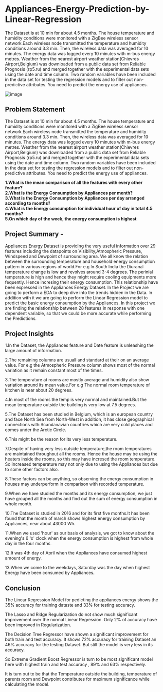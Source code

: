 # Appliances-Energy-Prediction-by-Linear-Regression
The Dataset is at 10 min for about 4.5 months. The house temperature and humidity conditions were monitored with a ZigBee wireless sensor network.Each wireless node transmitted the temperature and humidity conditions around 3.3 min. Then, the wireless data was averaged for 10 minutes. The energy data was logged every 10 minutes with m-bus energy metres. Weather from the nearest airport weather station(Chievres Airport,Belgium) was downloaded from a public data set from Reliable Prognosis (rp5.ru) and merged together with the experimental data sets using the date and time column. Two random variables have been included in the data set for testing the regression models and to filter out non-predictive attributes. You need to predict the energy use of appliances.

![image](https://user-images.githubusercontent.com/122529968/229991524-602ecc8b-b8a5-4343-8630-d6b1b123deac.png)


## Problem Statement
The Dataset is at 10 min for about 4.5 months. The house temperature and humidity conditions were monitored with a ZigBee wireless sensor network.Each wireless node transmitted the temperature and humidity conditions around 3.3 min. Then, the wireless data was averaged for 10 minutes. The energy data was logged every 10 minutes with m-bus energy metres. Weather from the nearest airport weather station(Chievres Airport,Belgium) was downloaded from a public data set from Reliable Prognosis (rp5.ru) and merged together with the experimental data sets using the date and time column. Two random variables have been included in the data set for testing the regression models and to filter out non-predictive attributes. You need to predict the energy use of appliances.

**1.What is the mean comparison of all the features with every other feature?\
2.What is the Energy Consumption by Appliances per month?\
3.What is the Energy Consumption by Appliances per day arranged according to months?\
4.What is the Energy consumption for individual hour of day in total 4.5 months?\
5.On which day of the week, the energy consumption is highest**

## Project Summary -
Appliances Energy Dataset is providing the very useful information over 29 features including the datapoints on Visibility,Atmospheric Pressure, Windspeed and Dewpoint of surrounding area. We all know the relation between the surrounding temperature and household energy consumption pattern in various regions of world.For e.g In South India the Diuranal temperature change is low and revolves around 3-4 degrees. The perinial temperature is high and hence they might require cooling equipments more fequently. Hence incresing their energy consumption. This relationship have been expressed in the Appliances Energy Dataset.
In the Project we are going to perform a EDA to deep dive into the trends hidden in the Data. In addition with it we are going to perform the Linear Regression model to predict the basic energy consumption by the Appliances. In this project we are finding the relationship between 28 features in response with one dependent variable, so that we could be more accurate while performing the Predictions.

## Project Insights

 1.In the Dataset, the Appliances feature and Date feature is unleashing the large amount of information.

2.The remaining columns are usuall and standard at their on an average value. For e.g the Atmospheric Pressure column shows most of the normal variation as it remain constant most of the times.

3.The temperature at rooms are mostly average and humidity also show variation around its mean value.For e.g The normal room temperature of kitchen is near about 20 degrees.

4.In most of the rooms the temp is very normal and maintained.But the mean temperature outside the building is very low at 7.5 degrees.

5.The Dataset has been studied in Belgium, which is an european country and face North Sea from North-West in addition, it has close geographical connections with Scandanavian countries which are very cold places and comes under the Arctic Circle.

6.This might be the reason for its very less temperature.

7.Despite of having very less outside temperature,the room temperatures are maintained throughout all the rooms. Hence the house may be using the heaters inside the rooms, so this may have incresed the room temperature. So increased temperature may not only due to using the Appliances but due to some other factors also.

8.These factors can be anything, so observing the energy consumption in houses may underperform in comparison with recorded temperature.

9.When we have studied the months and its energy consumption, we just have grouped all the months and find out the sum of energy consumption in whole month.

10.The Dataset is studied in 2016 and for its first five months.It has been found that the month of march shows highest energy consumption by Appliances, near about 43000 Wh.

11.When we used 'hour' as our basis of analysis, we got to know about the evening's 6 'o' clock when the energy consumption is highest from whole day in the four months.

12.It was 4th day of April when the Appliances have consumed highest amount of energy.

13.When we come to the weekdays, Saturday was the day when highest Energy have been consumed by Appliances.

## Conclusion

The Linear Regression Model for pedicting the appliances energy shows the 35% accuracy for training dataste and 33% for testing accuracy.

The Lasso and Ridge Regularization do not show much significant improvement over the normal Linear Regression. Only 2% of accuracy have been improved in Regularization.

The Decision Tree Regressor have shown a significant improvement for both train and test accuracy. It shows 72% accuracy for training Dataset an 46% accuracy for the testing Dataset. But still the model is very less in its accuracy.

So Extreme Gradient Boost Regressor is turn to be most significant model here with highest train and test accuracy , 89% and 63% respectively.

It is turn out to be that the Temperature outside the building, temperature of parents room and Dewpoint contributes for maximum significance while calculating the model.
